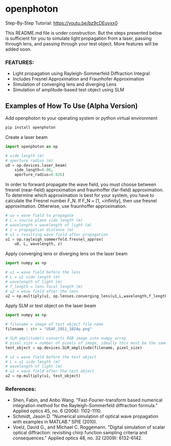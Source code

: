 # openphoton

Step-By-Step Tutorial:
https://youtu.be/bz9cDEuyxx0

This README.md file is under construction. But the steps presented below is sufficient for you to simulate light propagation from a laser, passing through lens, and passing through your test object. More features will be added soon.

### FEATURES:
 - Light propagation using Rayleigh-Sommerfeld Diffraction Integral
 - Includes Fresnel Approximation and Fraunhofer Approximation
 - Simulation of converging lens and diverging Lens
 - Simulation of amplitude-based test object using SLM


## Examples of How To Use (Alpha Version)

Add openphoton to your operating system or python virtual environment

```python
pip install openphoton
```

Create a laser beam
```python
import openphoton as op

# side length (m)
# aperture radius (m)
u0 = op.devices.laser_beam(
    side_length=0.06,
    aperture_radius=0.026)
```

In order to forward propagate the wave field, you must choose between fresnel (near-field) approximation and
fraunhoffer (far-field) approximation. To determine which approximation is best for your system, you have to calculate
the Fresnel number F_N. If F_N = [1, +infinity], then use fresnel approximation. Otherwise, use fraunhoffer approximation.
```python
# uo = wave field to propagate
# L = source plane side length (m)
# wavelength = wavelength of light (m)
# z = propagation distance (m)
# u1 = resulting wave field after propagation
u1 = op.rayleigh_sommerfeld.fresnel_approx(
    u0, L, wavelength, z)
```

Apply converging lens or diverging lens on the laser beam
```python
import numpy as np

# u1 = wave field before the lens
# L = u1 side length (m)
# wavelength of light (m)
# f_length = lens focal length (m)
# u2 = wave field after the lens
u2 = np.multiply(u1, op.lenses.converging_lens(u1,L,wavelength,f_length))
```

Apply SLM or test object on the laser beam
```python
import numpy as np

# filename = image of test object file name
filename : str = "USAF_1951_1024p.png"

# SLM_amplitude() converts RGB image into numpy array
# pixel_size = number of pixels of image, ideally this must be the same with u1
test_object = op.devices.SLM_amplitude(filename, pixel_size)

# u1 = wave field before the test object
# L = u1 side length (m)
# wavelength of light (m)
# u2 = wave field after the test object
u2 = np.multiply(u1, test_object)
```

### References:
 - Shen, Fabin, and Anbo Wang. "Fast-Fourier-transform based numerical integration method for the Rayleigh-Sommerfeld diffraction formula." Applied optics 45, no. 6 (2006): 1102-1110.
 - Schmidt, Jason D. "Numerical simulation of optical wave propagation with examples in MATLAB." SPIE (2010).
 - Voelz, David G., and Michael C. Roggemann. "Digital simulation of scalar optical diffraction: revisiting chirp function sampling criteria and consequences." Applied optics 48, no. 32 (2009): 6132-6142.
